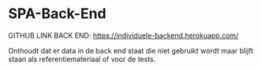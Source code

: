 # SPA-Back-End
GITHUB LINK BACK END: https://individuele-backend.herokuapp.com/

Onthoudt dat er data in de back end staat die niet gebruikt wordt maar blijft staan als referentiemateriaal of voor de tests.
